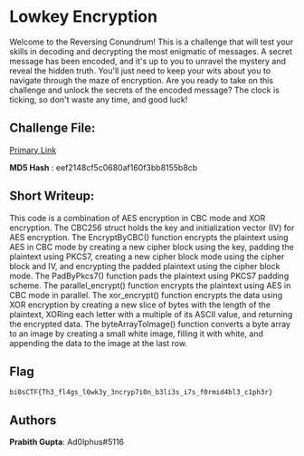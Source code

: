 # Lowkey Encryption 

Welcome to the Reversing Conundrum! This is a challenge that will test your skills in decoding and decrypting the most enigmatic of messages. A secret message has been encoded, and it's up to you to unravel the mystery and reveal the hidden truth. You'll just need to keep your wits about you to navigate through the maze of encryption. Are you ready to take on this challenge and unlock the secrets of the encoded message? The clock is ticking, so don't waste any time, and good luck!

## Challenge File:
[Primary Link](https://gitlab.com/teambi0s/bi0sctf/2022/rev/lowkeyEnc/-/blob/main/Handout/lowkeyEnc)

**MD5 Hash** : eef2148cf5c0680af160f3bb8155b8cb

## Short Writeup:
This code is a combination of AES encryption in CBC mode and XOR encryption. The CBC256 struct holds the key and initialization vector (IV) for AES encryption. The EncryptByCBC() function encrypts the plaintext using AES in CBC mode by creating a new cipher block using the key, padding the plaintext using PKCS7, creating a new cipher block mode using the cipher block and IV, and encrypting the padded plaintext using the cipher block mode. The PadByPkcs7() function pads the plaintext using PKCS7 padding scheme. The parallel_encrypt() function encrypts the plaintext using AES in CBC mode in parallel. The xor_encrypt() function encrypts the data using XOR encryption by creating a new slice of bytes with the length of the plaintext, XORing each letter with a multiple of its ASCII value, and returning the encrypted data. The byteArrayToImage() function converts a byte array to an image by creating a small white image, filling it with white, and appending the data to the image at the last row.


## Flag
``bi0sCTF{Th3_fl4gs_l0wk3y_3ncryp7i0n_b3li3s_i7s_f0rmid4bl3_c1ph3r}``

## Authors

**Prabith Gupta**: Ad0lphus#5116
